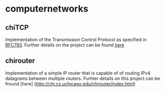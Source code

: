 # computernetworks

## chiTCP
Implementation of the Transmission Control Protocol as specified in [RFC793](https://datatracker.ietf.org/doc/html/rfc793). Further details on the project can be found [here](http://chi.cs.uchicago.edu/chitcp/index.html)

## chirouter
Implementation of a simple IP router that is capable of of routing IPv4 datagrams between multiple routers. Furhter details on this project can be fround [here] (http://chi.cs.uchicago.edu/chirouter/index.html)

